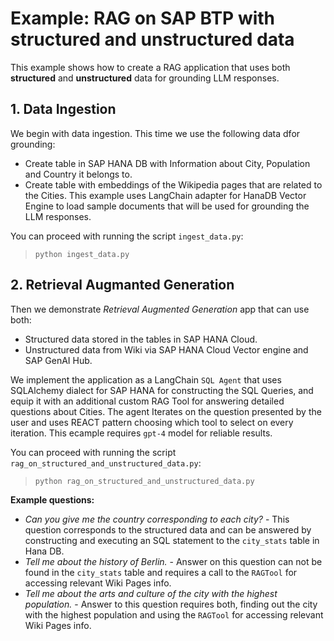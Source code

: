# Example: RAG on SAP BTP with structured and unstructured data
This example shows how to create a RAG application that uses both **structured** and **unstructured** data for grounding LLM responses.

## 1. Data Ingestion
We begin with data ingestion.
This time we use the following data dfor grounding:
 - Create table in SAP HANA DB with Information about City, Population and Country it belongs to.
 - Create table with embeddings of the Wikipedia pages that are related to the Cities. This example uses LangChain adapter for HanaDB Vector Engine to load sample documents that will be used for grounding the LLM responses. 

You can proceed with running the script `ingest_data.py`:
> `python ingest_data.py`

## 2. Retrieval Augmanted Generation
Then we demonstrate *Retrieval Augmented Generation* app that can use both:
- Structured data stored in the tables in SAP HANA Cloud.
- Unstructured data from Wiki via SAP HANA Cloud Vector engine and SAP GenAI Hub.

We implement the application as a LangChain `SQL Agent` that uses SQLAlchemy dialect for SAP HANA for constructing the SQL Queries, and equip it with an additional custom RAG Tool for answering detailed questions about Cities.
The agent Iterates on the question presented by the user and uses REACT pattern choosing which tool to select on every iteration. This ecample requires `gpt-4` model for reliable results.

You can proceed with running the script `rag_on_structured_and_unstructured_data.py`:
> `python rag_on_structured_and_unstructured_data.py`

**Example questions:**
- *Can you give me the country corresponding to each city?* - This question corresponds to the structured data and can be answered by constructing and executing an SQL statement to the `city_stats` table in Hana DB.
- *Tell me about the history of Berlin.* - Answer on this question can not be found in the `city_stats` table and requires a call to the `RAGTool` for accessing relevant Wiki Pages info.
- *Tell me about the arts and culture of the city with the highest population.* - Answer to this question requires both, finding out the city with the highest population and using the `RAGTool` for accessing relevant Wiki Pages info.
